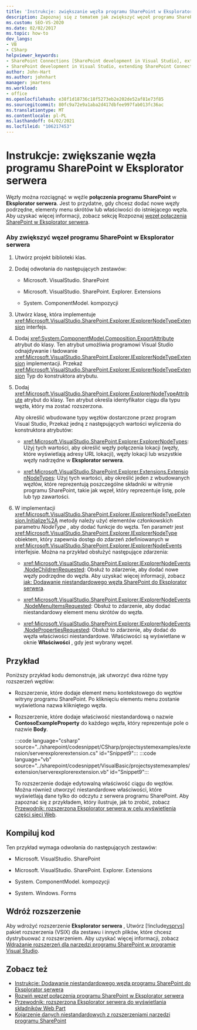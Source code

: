 ```yaml
---
title: 'Instrukcje: zwiększanie węzła programu SharePoint w Eksplorator serwera | Microsoft Docs'
description: Zapoznaj się z tematem jak zwiększyć węzeł programu SharePoint w Eksplorator serwera przy użyciu węzła połączenia programu SharePoint.
ms.custom: SEO-VS-2020
ms.date: 02/02/2017
ms.topic: how-to
dev_langs:
- VB
- CSharp
helpviewer_keywords:
- SharePoint Connections [SharePoint development in Visual Studio], extending a node
- SharePoint development in Visual Studio, extending SharePoint Connections node in Server Explorer
author: John-Hart
ms.author: johnhart
manager: jmartens
ms.workload:
- office
ms.openlocfilehash: e38f1d18736c18f5273eb2e202de52af81e73f85
ms.sourcegitcommit: 80fc9a72e9a1aba2d417dbfee997fab013fc36ac
ms.translationtype: MT
ms.contentlocale: pl-PL
ms.lasthandoff: 04/02/2021
ms.locfileid: "106217453"
---
```

# <a name="how-to-extend-a-sharepoint-node-in-server-explorer"></a>Instrukcje: zwiększanie węzła programu SharePoint w Eksplorator serwera
  Węzły można rozciągnąć w węźle **połączenia programu SharePoint** w **Eksplorator serwera**. Jest to przydatne, gdy chcesz dodać nowe węzły podrzędne, elementy menu skrótów lub właściwości do istniejącego węzła. Aby uzyskać więcej informacji, zobacz sekcję Rozpoznaj [węzeł połączenia SharePoint w Eksplorator serwera](../sharepoint/extending-the-sharepoint-connections-node-in-server-explorer.md).

### <a name="to-extend-a-sharepoint-node-in-server-explorer"></a>Aby zwiększyć węzeł programu SharePoint w Eksplorator serwera

1. Utwórz projekt biblioteki klas.

2. Dodaj odwołania do następujących zestawów:

    - Microsoft. VisualStudio. SharePoint

    - Microsoft. VisualStudio. SharePoint. Explorer. Extensions

    - System. ComponentModel. kompozycji

3. Utwórz klasę, która implementuje <xref:Microsoft.VisualStudio.SharePoint.Explorer.IExplorerNodeTypeExtension> interfejs.

4. Dodaj <xref:System.ComponentModel.Composition.ExportAttribute> atrybut do klasy. Ten atrybut umożliwia programowi Visual Studio odnajdywanie i ładowanie <xref:Microsoft.VisualStudio.SharePoint.Explorer.IExplorerNodeTypeExtension> implementacji. Przekaż <xref:Microsoft.VisualStudio.SharePoint.Explorer.IExplorerNodeTypeExtension> Typ do konstruktora atrybutu.

5. Dodaj <xref:Microsoft.VisualStudio.SharePoint.Explorer.ExplorerNodeTypeAttribute> atrybut do klasy. Ten atrybut określa identyfikator ciągu dla typu węzła, który ma zostać rozszerzona.

     Aby określić wbudowane typy węzłów dostarczone przez program Visual Studio, Przekaż jedną z następujących wartości wyliczenia do konstruktora atrybutów:

    - <xref:Microsoft.VisualStudio.SharePoint.Explorer.ExplorerNodeTypes>: Użyj tych wartości, aby określić węzły połączenia lokacji (węzły, które wyświetlają adresy URL lokacji), węzły lokacji lub wszystkie węzły nadrzędne w **Eksplorator serwera**.

    - <xref:Microsoft.VisualStudio.SharePoint.Explorer.Extensions.ExtensionNodeTypes>: Użyj tych wartości, aby określić jeden z wbudowanych węzłów, które reprezentują poszczególne składniki w witrynie programu SharePoint, takie jak węzeł, który reprezentuje listę, pole lub typ zawartości.

6. W implementacji <xref:Microsoft.VisualStudio.SharePoint.Explorer.IExplorerNodeTypeExtension.Initialize%2A> metody należy użyć elementów członkowskich parametru *NodeType* , aby dodać funkcje do węzła. Ten parametr jest <xref:Microsoft.VisualStudio.SharePoint.Explorer.IExplorerNodeType> obiektem, który zapewnia dostęp do zdarzeń zdefiniowanych w <xref:Microsoft.VisualStudio.SharePoint.Explorer.IExplorerNodeEvents> interfejsie. Można na przykład obsłużyć następujące zdarzenia:

    - <xref:Microsoft.VisualStudio.SharePoint.Explorer.IExplorerNodeEvents.NodeChildrenRequested>: Obsłuż to zdarzenie, aby dodać nowe węzły podrzędne do węzła. Aby uzyskać więcej informacji, zobacz [jak: Dodawanie niestandardowego węzła SharePoint do Eksplorator serwera](../sharepoint/how-to-add-a-custom-sharepoint-node-to-server-explorer.md).

    - <xref:Microsoft.VisualStudio.SharePoint.Explorer.IExplorerNodeEvents.NodeMenuItemsRequested>: Obsłuż to zdarzenie, aby dodać niestandardowy element menu skrótów do węzła.

    - <xref:Microsoft.VisualStudio.SharePoint.Explorer.IExplorerNodeEvents.NodePropertiesRequested>: Obsłuż to zdarzenie, aby dodać do węzła właściwości niestandardowe. Właściwości są wyświetlane w oknie **Właściwości** , gdy jest wybrany węzeł.

## <a name="example"></a>Przykład
 Poniższy przykład kodu demonstruje, jak utworzyć dwa różne typy rozszerzeń węzłów:

- Rozszerzenie, które dodaje element menu kontekstowego do węzłów witryny programu SharePoint. Po kliknięciu elementu menu zostanie wyświetlona nazwa klikniętego węzła.

- Rozszerzenie, które dodaje właściwość niestandardową o nazwie **ContosoExampleProperty** do każdego węzła, który reprezentuje pole o nazwie **Body**.

  :::code language="csharp" source="../sharepoint/codesnippet/CSharp/projectsystemexamples/extension/serverexplorerextension.cs" id="Snippet9":::
  :::code language="vb" source="../sharepoint/codesnippet/VisualBasic/projectsystemexamples/extension/serverexplorerextension.vb" id="Snippet9":::

  To rozszerzenie dodaje edytowalną właściwość ciągu do węzłów. Można również utworzyć niestandardowe właściwości, które wyświetlają dane tylko do odczytu z serwera programu SharePoint. Aby zapoznać się z przykładem, który ilustruje, jak to zrobić, zobacz [Przewodnik: rozszerzona Eksplorator serwera w celu wyświetlenia części sieci Web](../sharepoint/walkthrough-extending-server-explorer-to-display-web-parts.md).

## <a name="compile-the-code"></a>Kompiluj kod
 Ten przykład wymaga odwołania do następujących zestawów:

- Microsoft. VisualStudio. SharePoint

- Microsoft. VisualStudio. SharePoint. Explorer. Extensions

- System. ComponentModel. kompozycji

- System. Windows. Forms

## <a name="deploy-the-extension"></a>Wdróż rozszerzenie
 Aby wdrożyć rozszerzenie **Eksplorator serwera** , Utwórz [!include[vsprvs](../sharepoint/includes/vsprvs-md.md)] pakiet rozszerzenia (VSIX) dla zestawu i innych plików, które chcesz dystrybuować z rozszerzeniem. Aby uzyskać więcej informacji, zobacz [Wdrażanie rozszerzeń dla narzędzi programu SharePoint w programie Visual Studio](../sharepoint/deploying-extensions-for-the-sharepoint-tools-in-visual-studio.md).

## <a name="see-also"></a>Zobacz też
- [Instrukcje: Dodawanie niestandardowego węzła programu SharePoint do Eksplorator serwera](../sharepoint/how-to-add-a-custom-sharepoint-node-to-server-explorer.md)
- [Rozwiń węzeł połączenia programu SharePoint w Eksplorator serwera](../sharepoint/extending-the-sharepoint-connections-node-in-server-explorer.md)
- [Przewodnik: rozszerzona Eksplorator serwera do wyświetlania składników Web Part](../sharepoint/walkthrough-extending-server-explorer-to-display-web-parts.md)
- [Kojarzenie danych niestandardowych z rozszerzeniami narzędzi programu SharePoint](../sharepoint/associating-custom-data-with-sharepoint-tools-extensions.md)
